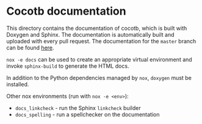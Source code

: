 Cocotb documentation
====================

This directory contains the documentation of cocotb, which is built with Doxygen and Sphinx.
The documentation is automatically built and uploaded with every pull request.
The documentation for the `master` branch can be found [here](https://docs.cocotb.org/en/latest/).

`nox -e docs` can be used to create an appropriate virtual environment and
invoke `sphinx-build` to generate the HTML docs.

In addition to the Python dependencies managed by `nox`, `doxygen` must be
installed.

Other nox environments (run with `nox -e <env>`):
* `docs_linkcheck` - run the Sphinx `linkcheck` builder
* `docs_spelling` - run a spellchecker on the documentation
